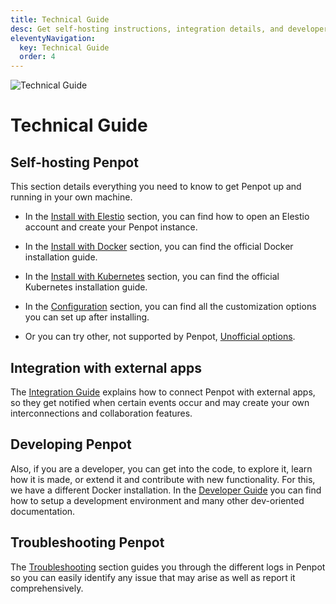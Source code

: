 ```yaml
---
title: Technical Guide
desc: Get self-hosting instructions, integration details, and developer resources. Troubleshoot issues easily. Try Penpot free! See Penpot's technical guide.
eleventyNavigation:
  key: Technical Guide
  order: 4
---
```


<div class="main-illus">
  <img src="/img/home-techguide.png" alt="Technical Guide" border="0">
</div>

# Technical Guide

## Self-hosting Penpot

This section details everything you need to know to get Penpot up and running in your own
machine.

* In the [Install with Elestio][1] section, you can find how to open an Elestio account and create your Penpot instance.

* In the [Install with Docker][2] section, you can find the official Docker installation guide.

* In the [Install with Kubernetes][7] section, you can find the official Kubernetes installation guide.

* In the [Configuration][3] section, you can find all the customization options you can set up after installing.

* Or you can try other, not supported by Penpot, [Unofficial options][4].

## Integration with external apps

The [Integration Guide][5] explains how to connect Penpot with external apps, so they get notified
when certain events occur and may create your own interconnections and collaboration features.

## Developing Penpot

Also, if you are a developer, you can get into the code, to explore it, learn how it is made,
or extend it and contribute with new functionality. For this, we have a different Docker installation.
In the [Developer Guide][6] you can find how to setup a development environment and many other dev-oriented documentation.

## Troubleshooting Penpot

The [Troubleshooting][8] section guides you through the different logs in Penpot so you can easily identify
any issue that may arise as well as report it comprehensively.

[1]: /technical-guide/getting-started/#install-with-elestio
[2]: /technical-guide/getting-started/#install-with-docker
[3]: /technical-guide/configuration/
[4]: /technical-guide/getting-started/#unofficial-self-host-options
[5]: /technical-guide/integration/
[6]: /technical-guide/developer/
[7]: /technical-guide/getting-started/#install-with-kubernetes
[8]: /technical-guide/troubleshooting/
